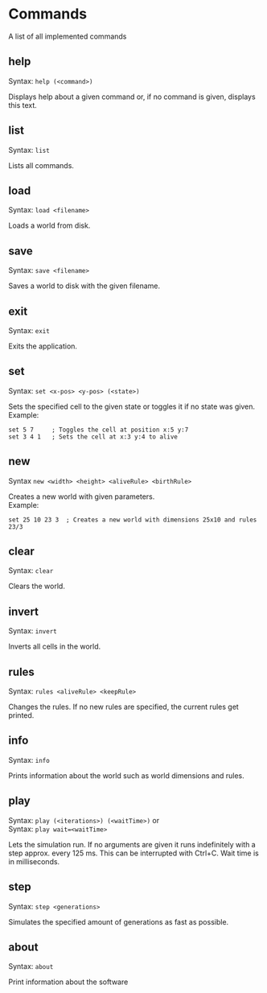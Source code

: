 # Commands

A list of all implemented commands

## help

Syntax: `help (<command>)`

Displays help about a given command or, if no command is given, displays this text.

## list

Syntax: `list`

Lists all commands.

## load

Syntax: `load <filename>`

Loads a world from disk.

## save

Syntax: `save <filename>`

Saves a world to disk with the given filename.

## exit

Syntax: `exit`

Exits the application.

## set

Syntax: `set <x-pos> <y-pos> (<state>)`

Sets the specified cell to the given state or toggles it if no state was given.  
Example:
```
set 5 7     ; Toggles the cell at position x:5 y:7
set 3 4 1   ; Sets the cell at x:3 y:4 to alive
```

## new

Syntax `new <width> <height> <aliveRule> <birthRule>`

Creates a new world with given parameters.  
Example:
```
set 25 10 23 3  ; Creates a new world with dimensions 25x10 and rules 23/3
```

## clear

Syntax: `clear`

Clears the world.

## invert

Syntax: `invert`

Inverts all cells in the world.

## rules

Syntax: `rules <aliveRule> <keepRule>`

Changes the rules. If no new rules are specified, the current rules get printed.

## info

Syntax: `info`

Prints information about the world such as world dimensions and rules.

## play

Syntax: `play (<iterations>) (<waitTime>)` or  
Syntax: `play wait=<waitTime>`

Lets the simulation run. If no arguments are given it runs indefinitely with a step approx. every 125 ms. This can be interrupted with Ctrl+C. Wait time is in milliseconds.

## step

Syntax: `step <generations>`

Simulates the specified amount of generations as fast as possible.

## about

Syntax: `about`

Print information about the software